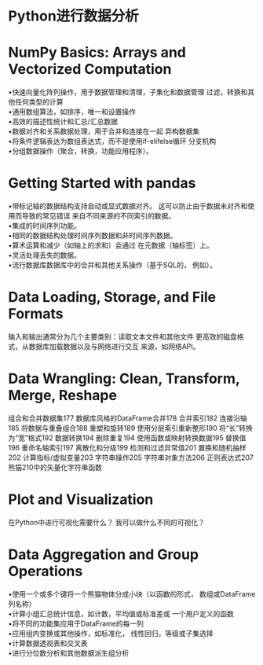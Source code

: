 
# Python进行数据分析

# NumPy Basics: Arrays and Vectorized Computation
•快速向量化阵列操作，用于数据管理和清理，子集化和数据管理
过滤，转换和其他任何类型的计算   
•通用数组算法，如排序，唯一和设置操作   
•高效的描述性统计和汇总/汇总数据   
•数据对齐和关系数据处理，用于合并和连接在一起
异构数据集   
•将条件逻辑表达为数组表达式，而不是使用if-elifelse循环
分支机构   
•分组数据操作（聚合，转换，功能应用程序）。

# Getting Started with pandas 
•带标记轴的数据结构支持自动或显式数据对齐。
这可以防止由于数据未对齐和使用而导致的常见错误
来自不同来源的不同索引的数据。   
•集成的时间序列功能。   
•相同的数据结构处理时间序列数据和非时间序列数据。   
•算术运算和减少（如轴上的求和）会通过
在元数据（轴标签）上。   
•灵活处理丢失的数据。   
•流行数据库数据库中的合并和其他关系操作（基于SQL的，
例如）。

# Data Loading, Storage, and File Formats
输入和输出通常分为几个主要类别：读取文本文件和其他文件
更高效的磁盘格式，从数据库加载数据以及与网络进行交互
来源，如网络API。

# Data Wrangling: Clean, Transform, Merge, Reshape
组合和合并数据集177
数据库风格的DataFrame合并178
合并索引182
连接沿轴185
将数据与重叠组合188
重塑和旋转189
使用分层索引重新整形190
将“长”转换为“宽”格式192
数据转换194
删除重复194
使用函数或映射转换数据195
替换值196
重命名轴索引197
离散化和分级199
检测和过滤异常值201
置换和随机抽样202
计算指标/虚拟变量203
字符串操作205
字符串对象方法206
正则表达式207
熊猫210中的矢量化字符串函数

# Plot and Visualization

在Python中进行可视化需要什么？
我可以做什么不同的可视化？

# Data Aggregation and Group Operations
•使用一个或多个键将一个熊猫物体分成小块（以函数的形式，
数组或DataFrame列名称）   
•计算小组汇总统计信息，如计数，平均值或标准差或
一个用户定义的函数   
•将不同的功能集应用于DataFrame的每一列   
•应用组内变换或其他操作，如标准化，
线性回归，等级或子集选择   
•计算数据透视表和交叉表   
•进行分位数分析和其他数据派生组分析
